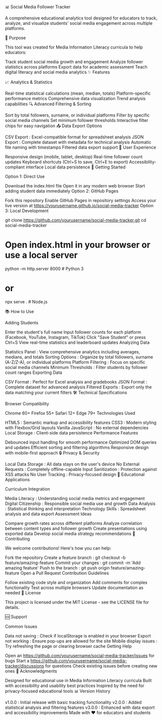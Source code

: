 📊 Social Media Follower Tracker

A comprehensive educational analytics tool designed for educators to track, analyze, and visualize students' social media engagement across multiple platforms.

🎯 Purpose

This tool was created for 
Media Information Literacy
 curricula to help educators:

Track student social media growth and engagement
Analyze follower statistics across platforms
Export data for academic assessment
Teach digital literacy and social media analytics
✨ Features

📈 
Analytics & Statistics

Real-time statistical calculations (mean, median, totals)
Platform-specific performance metrics
Comprehensive data visualization
Trend analysis capabilities
🔍 
Advanced Filtering & Sorting

Sort by total followers, surname, or individual platforms
Filter by specific social media channels
Set minimum follower thresholds
Interactive filter chips for easy navigation
📤 
Data Export Options

CSV Export
: Excel-compatible format for spreadsheet analysis
JSON Export
: Complete dataset with metadata for technical analysis
Automatic file naming with timestamps
Filtered data export support
🎨 
User Experience

Responsive design (mobile, tablet, desktop)
Real-time follower count updates
Keyboard shortcuts (Ctrl+S to save, Ctrl+E to export)
Accessibility-compliant interface
Local data persistence
🚀 Getting Started

Option 1: Direct Use

Download the 
index.html
 file
Open it in any modern web browser
Start adding student data immediately
Option 2: GitHub Pages

Fork this repository
Enable GitHub Pages in repository settings
Access your live version at 
https://yourusername.github.io/social-media-tracker
Option 3: Local Development

git clone https://github.com/yourusername/social-media-tracker.git
cd social-media-tracker
# Open index.html in your browser or use a local server
python -m http.server 8000  # Python 3
# or
npx serve .  # Node.js

📚 How to Use

Adding Students

Enter the student's full name
Input follower counts for each platform (Facebook, YouTube, Instagram, TikTok)
Click "Save Student" or press Ctrl+S
View real-time statistics and leaderboard updates
Analyzing Data

Statistics Panel
: View comprehensive analytics including averages, medians, and totals
Sorting Options
: Organize by total followers, surname (A-Z/Z-A), or individual platforms
Platform Filtering
: Focus on specific social media channels
Minimum Thresholds
: Filter students by follower count ranges
Exporting Data

CSV Format
: Perfect for Excel analysis and gradebooks
JSON Format
: Complete dataset for advanced analysis
Filtered Exports
: Export only the data matching your current filters
🛠️ Technical Specifications

Browser Compatibility

Chrome 60+
Firefox 55+
Safari 12+
Edge 79+
Technologies Used

HTML5
: Semantic markup and accessibility features
CSS3
: Modern styling with Flexbox/Grid layouts
Vanilla JavaScript
: No external dependencies
Local Storage
: Client-side data persistence
Performance Features

Debounced input handling for smooth performance
Optimized DOM queries and updates
Efficient sorting and filtering algorithms
Responsive design with mobile-first approach
🔒 Privacy & Security

Local Data Storage
: All data stays on the user's device
No External Requests
: Completely offline-capable
Input Sanitization
: Protection against XSS attacks
No User Tracking
: Privacy-focused design
📖 Educational Applications

Curriculum Integration

Media Literacy
: Understanding social media metrics and engagement
Digital Citizenship
: Responsible social media use and growth
Data Analysis
: Statistical thinking and interpretation
Technology Skills
: Spreadsheet analysis and data export
Assessment Ideas

Compare growth rates across different platforms
Analyze correlation between content types and follower growth
Create presentations using exported data
Develop social media strategy recommendations
🤝 Contributing

We welcome contributions! Here's how you can help:

Fork the repository
Create a feature branch
: 
git checkout -b feature/amazing-feature
Commit your changes
: 
git commit -m 'Add amazing feature'
Push to the branch
: 
git push origin feature/amazing-feature
Open a Pull Request
Contribution Guidelines

Follow existing code style and organization
Add comments for complex functionality
Test across multiple browsers
Update documentation as needed
📝 License

This project is licensed under the MIT License - see the 
LICENSE
 file for details.

🆘 Support

Common Issues

Data not saving
: Check if localStorage is enabled in your browser
Export not working
: Ensure pop-ups are allowed for the site
Mobile display issues
: Try refreshing the page or clearing browser cache
Getting Help

Open an 
https://github.com/yourusername/social-media-tracker/issues
 for bugs
Start a 
https://github.com/yourusername/social-media-tracker/discussions
 for questions
Check existing issues before creating new ones
🙏 Acknowledgments

Designed for educational use in Media Information Literacy curricula
Built with accessibility and usability best practices
Inspired by the need for privacy-focused educational tools
📊 Version History

v1.0.0
: Initial release with basic tracking functionality
v2.0.0
: Added statistical analysis and filtering features
v3.0.0
: Enhanced with data export and accessibility improvements
Made with ❤️ for educators and students
